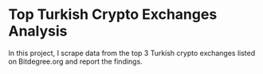 # Top Turkish Crypto Exchanges Analysis
In this project, I scrape data from the top 3 Turkish crypto exchanges listed on Bitdegree.org and report the findings.
